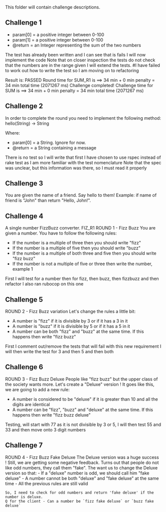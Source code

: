 This folder will contain challenge descriptions.

## Challenge 1
- param[0] = a positive integer between 0-100
- param[1] = a positive integer between 0-100
- @return = an Integer representing the sum of the two numbers

The test has already been written and I can see that is fails
I will now implement the code
Note that on closer inspection the tests do not check that the numbers are in the range given
I will extend the tests.
#I have failed to work out how to write the test so I am moving on to refactoring


Result is: PASSED
Round time for SUM_R1 is ==> 34 min + 0 min penalty = 34 min total time (2071267 ms)
Challenge completed!
Challenge time for SUM is ==> 34 min + 0 min penalty = 34 min total time (2071267 ms)


## Challenge 2
In order to complete the round you need to implement the following method:
     hello(String) -> String

Where:
 - param[0] = a String. Ignore for now.
 - @return = a String containing a message

 There is no test so I will write that first
 I have chosen to use rspec instead of rake test as I am more familiar with the test nomenclature
 Note that the spec was unclear, but this information was there, so I must read it properly

 ## Challenge 3
 You are given the name of a friend. Say hello to them!
 Example: if name of friend is "John" than return "Hello, John!".


 ## Challenge 4
 A single number FizzBuzz converter.
 FIZ_R1
 ROUND 1 - Fizz Buzz
 You are given a number. You have to follow the following rules:
   - If the number is a multiple of three then you should write "fizz"
   - If the number is a multiple of five then you should write "buzz"
   - If the number is a multiple of both three and five then you should write "fizz buzz"
   - If the number is not a multiple of five or three then write the number, example 1


First I will test for a number then for fizz, then buzz, then fizzbuzz and then refactor
I also ran rubocop on this one

## Challenge 5
ROUND 2 - Fizz Buzz variation
Let's change the rules a little bit:
  - A number is "fizz" if it is divisible by 3 or if it has a 3 in it
  - A number is "buzz" if it is divisible by 5 or if it has a 5 in it
  - A number can be both "fizz" and "buzz" at the same time. If this happens then write "fizz buzz"

First I comment out/remove the tests that will fail with this new requirement
I will then write the test for 3 and then 5 and then both

## Challenge 6
ROUND 3 - Fizz Buzz Deluxe
People like "fizz buzz" but the upper class of the society wants more. Let's create a "Deluxe" version !
It goes like this, we are going to add a new rule:
  - A number is considered to be "deluxe" if it is greater than 10 and all the digits are identical
  - A number can be "fizz", "buzz" and "deluxe" at the same time. If this happens then write "fizz buzz deluxe"

  Testing, will start with 77 as it is not divisible by 3 or 5, I will then test 55 and 33 and then move onto 3 digit numbers

  ## Challenge 7
  ROUND 4 - Fizz Buzz Fake Deluxe
  The Deluxe version was a huge success ! Still, we are getting some negative feedback.
  Turns out that people do not like odd numbers, they call them "fake".
  The want us to change the Deluxe version so that:
    - If a "deluxe" number is odd, we should call him "fake deluxe"
    - A number cannot be both "deluxe" and "fake deluxe" at the same time
    - All the previous rules are still valid

    So, I need to check for odd numbers and return 'fake deluxe' if the number is deluxe.
    Q for the client - Can a number be `fizz fake deluxe` or `buzz fake deluxe`


